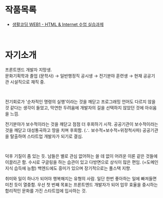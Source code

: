 # 작품목록
* [생활코딩 WEB1 - HTML & Internet 수업 실습과제](https://github.com/kshyun1223/web1_html_internet)
<br>

# 자기소개
<p>프론트엔드 개발자 지망생.<br>
문화기획학과 졸업 (문학사) → 일반행정직 공시생 → 전기분야 훈련생 → 현재 공공기관 시설직으로 재직 중.</P>
<br>
<p>전기회로가 '순차적인 명령의 실행'이라는 것을 깨닫고 프로그래밍 언어도 다르지 않을 것 같다는 생각이 들었고, 막연한 두려움에 개발자의 길을 선택하지 않았던 것에 아쉬움을 느낌.</p>
<p>전기분야가 보수적이라는 것을 깨닫고 점점 더 후회하기 시작. 공공기관이 보수적이라는 것을 깨닫고 대성통곡하고 땅을 치며 후회함. (∴ 보수적+보수적=위정척사파) 공공기관을 탈출하여 스타트업 개발자가 되기로 결심.</p>
<br>
<p>덕후 기질이 좀 있는 듯. 남들은 별로 관심 없어하는 쓸 데 없이 어려운 이론 같은 것들에 이끌리곤 함. 수시로 구글링을 하는 습관이 있고 다방면으로 상식이 많은 편임. (=도메인지식 습득에 능함) 백엔드에도 흥미가 있으며 장기적으로는 풀스택 지향.</P>
<p>취미와 일이 하나가 되어야 행복해지는 유형의 사람. 일단 한번 좋아하는 일에 빠져들면 미친 듯이 열중함. 우선 첫 번째 목표는 프론트엔드 개발자가 되어 업무 효율을 중시하는 합리적인 문화를 가진 스타트업에 입사하는 것.</P>
